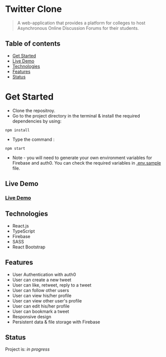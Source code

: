 # Twitter Clone

> A web-application that provides a platform for colleges to host Asynchronous Online Discussion Forums for their students.

## Table of contents

- [Get Started](#get-started)
- [Live Demo](#live-demo)
- [Technologies](#technologies)
- [Features](#features)
- [Status](#status)

# Get Started

- Clone the repositroy.
- Go to the project directory in the terminal & install the required dependencies by using:

```
npm install
```

- Type the command :

```
npm start
```

- Note - you will need to generate your own environment variables for Firebase and auth0. You can check the required variables in [.env.sample](https://github.com/Ajinkyap22/twitter-clone/blob/development/.env.sample) file.

## Live Demo

### [Live Demo](https://react-js-twitter-clone.netlify.app)

## Technologies

- React.js
- TypeScript
- Firebase
- SASS
- React Bootstrap

## Features

- User Authentication with auth0
- User can create a new tweet
- User can like, retweet, reply to a tweet
- User can follow other users
- User can view his/her profile
- User can view other user's profile
- User can edit his/her profile
- User can bookmark a tweet
- Responsive design
- Persistent data & file storage with Firebase

## Status

Project is: _in progress_
